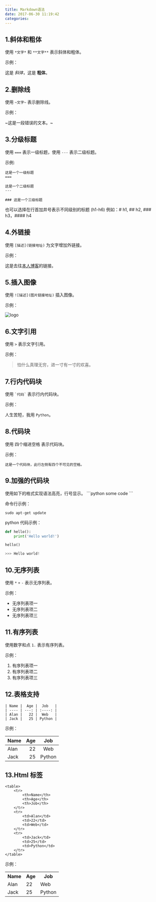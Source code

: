 ```yaml
---
title: Markdown语法
date: 2017-06-30 11:19:42
categories:
---
```


## 1.斜体和粗体

使用 `*文字*` 和 `**文字**` 表示斜体和粗体。

示例：

这是 _斜体_，这是 **粗体**。

## 2.删除线

使用 `~文字~` 表示删除线。

示例：

~这是一段错误的文本。~

## 3.分级标题

使用 `===` 表示一级标题，使用 `---` 表示二级标题。

示例:

```text
这是一个一级标题
===

这是一个二级标题
---

### 这是一个三级标题
```

也可以选择在行首加井号表示不同级别的标题 (h1-h6)
例如：# h1, ## h2, ### h3，#### h4

## 4.外链接

使用 `[描述](链接地址)` 为文字增加外链接。

示例：

这是去往[本人博客](https://yorun.me/)的链接。

## 5.插入图像

使用 `![描述](图片链接地址)` 插入图像。

示例：

![logo](/images/logo.png)

## 6.文字引用

使用 `>` 表示文字引用。

示例：

> 怕什么真理无穷，进一寸有一寸的欢喜。

## 7.行内代码块

使用 `` `代码` `` 表示行内代码块。

示例：

人生苦短，我用 `Python`。

## 8.代码块

使用 四个缩进空格 表示代码块。

示例：

    这是一个代码块，此行左侧有四个不可见的空格。

## 9.加强的代码块

使用如下的格式实现语法高亮，行号显示。
\`\`\`python
some code
\`\`\`

命令行示例：

```
sudo apt-get update
```

python 代码示例：

```python
def hello():
    print('Hello world!')

hello()

>>> Hello world!
```

## 10.无序列表

使用 `*` `+` `-` 表示无序列表。

示例：

- 无序列表项一
- 无序列表项二
- 无序列表项三

## 11.有序列表

使用数字和点 `1.` 表示有序列表。

示例：

1. 有序列表项一
2. 有序列表项二
3. 有序列表项三

## 12.表格支持

```
| Name |  Age |  Job   |
| ---- | ---: | :----: |
| Alan |   22 |  Web   |
| Jack |   25 | Python |
```

示例：

| Name | Age |  Job   |
| ---- | --: | :----: |
| Alan |  22 |  Web   |
| Jack |  25 | Python |

## 13.Html 标签

```
<table>
    <tr>
        <th>Name</th>
        <th>Age</th>
        <th>Job</th>
    </tr>
    <tr>
        <td>Alan</td>
        <td>22</td>
        <td>Web</td>
    </tr>
    <tr>
        <td>Jack</td>
        <td>25</td>
        <td>Python</td>
    </tr>
</table>
```

示例：

<table>
    <tr>
        <th>Name</th>
        <th>Age</th>
        <th>Job</th>
    </tr>
    <tr>
        <td>Alan</td>
        <td>22</td>
        <td>Web</td>
    </tr>
    <tr>
        <td>Jack</td>
        <td>25</td>
        <td>Python</td>
    </tr>
</table>
